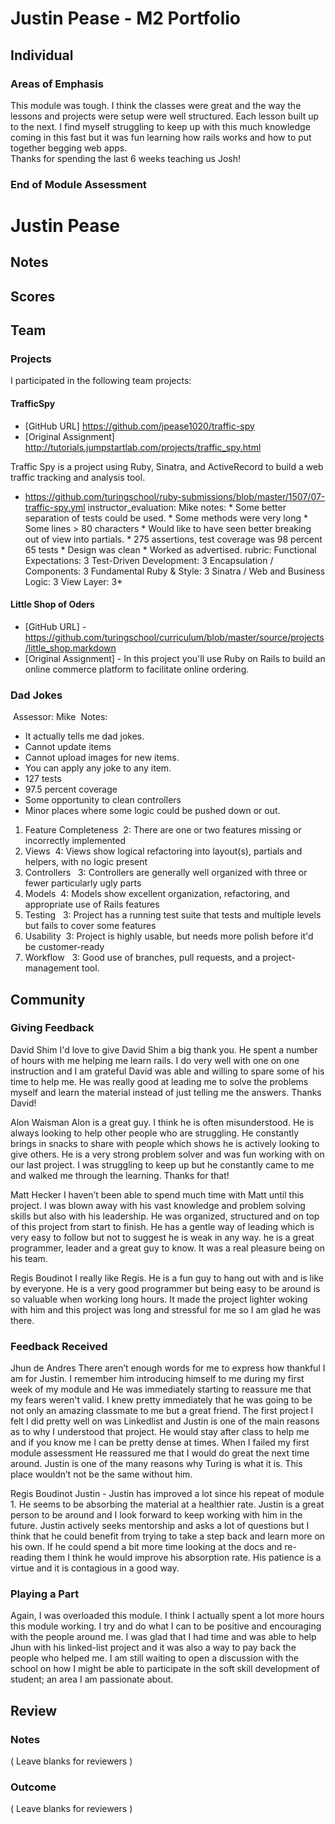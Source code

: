 # Justin Pease - M2 Portfolio

## Individual

### Areas of Emphasis

  This module was tough.  I think the classes were great and the way the lessons and projects were setup were well structured.  Each lesson built up to the next.  I find myself struggling to keep up with this much knowledge coming in this fast but it was fun learning how rails works and how to put together begging web apps.  
  Thanks for spending the last 6 weeks teaching us Josh!

### End of Module Assessment

# Justin Pease

## Notes

## Scores

## Team

### Projects

I participated in the following team projects:

#### TrafficSpy

* [GitHub URL] https://github.com/jpease1020/traffic-spy
* [Original Assignment] http://tutorials.jumpstartlab.com/projects/traffic_spy.html

Traffic Spy is a project using Ruby, Sinatra, and ActiveRecord to build a web traffic tracking and analysis tool.
* https://github.com/turingschool/ruby-submissions/blob/master/1507/07-traffic-spy.yml
instructor_evaluation: Mike
      notes:
        * Some better separation of tests could be used.
        * Some methods were very long
        * Some lines > 80 characters
        * Would like to have seen better breaking out of view into partials.
        * 275 assertions, test coverage was 98 percent 65 tests
        * Design was clean
        * Worked as advertised.
      rubric:
        Functional Expectations: 3
        Test-Driven Development: 3
        Encapsulation / Components: 3
        Fundamental Ruby & Style: 3
        Sinatra / Web and Business Logic: 3
        View Layer: 3*

#### Little Shop of Oders

* [GitHub URL] - https://github.com/turingschool/curriculum/blob/master/source/projects/little_shop.markdown
* [Original Assignment] - In this project you'll use Ruby on Rails to build an online commerce platform to facilitate online ordering.

### Dad Jokes
​
Assessor: Mike
​
Notes:
​
* It actually tells me dad jokes.
* Cannot update items
* Cannot upload images for new items.
* You can apply any joke to any item.
* 127 tests
* 97.5 percent coverage
* Some opportunity to clean controllers
* Minor places where some logic could be pushed down or out.
​
1. Feature Completeness
​
2: There are one or two features missing or incorrectly implemented
​
2. Views
​
4: Views show logical refactoring into layout(s), partials and helpers, with no logic present
​
3. Controllers
​
​
3: Controllers are generally well organized with three or fewer particularly ugly parts
​
4. Models
​
4: Models show excellent organization, refactoring, and appropriate use of Rails features
​
5. Testing
​
​
3: Project has a running test suite that tests and multiple levels but fails to cover some features
​
6. Usability
​
3: Project is highly usable, but needs more polish before it'd be customer-ready
​
7. Workflow
​
​
3: Good use of branches, pull requests, and a project-management tool.  

## Community

### Giving Feedback

David Shim
I'd love to give David Shim a big thank you.  He spent a number of hours with me helping me learn rails.  I do very well with one on one instruction and I am grateful David was able and willing to spare some of his time to help me.  He was really good at leading me to solve the problems myself and learn the material instead of just telling me the answers.  Thanks David!

Alon Waisman
Alon is a great guy.  I think he is often misunderstood.  He is always looking to help other people who are struggling.  He constantly brings in snacks to share with people which shows he is actively looking to give others.  He is a very strong problem solver and was fun working with on our last project.  I was struggling to keep up but he constantly came to me and walked me through the learning.  Thanks for that!

Matt Hecker
I haven’t been able to spend much time with Matt until this project.  I was blown away with his vast knowledge and problem solving skills but also with his leadership.  He was organized, structured and on top of this project from start to finish.  He has a gentle way of leading which is very easy to follow but not to suggest he is weak in any way.  he is a great programmer, leader and a great guy to know.  It was a real pleasure being on his team.

Regis Boudinot
I really like Regis.  He is a fun guy to hang out with and is like by everyone.  He is a very good programmer but being easy to be around is so valuable when working long hours.  It made the project lighter woking with him and this project was long and stressful for me so I am glad he was there.  

### Feedback Received

Jhun de Andres
There aren’t enough words for me to express how thankful I am for Justin. I remember him introducing himself to me during my first week of my module and He was immediately starting to reassure me that my fears weren't valid. I knew pretty immediately that he was going to be not only an amazing classmate to me but a great friend. The first project I felt I did pretty well on was Linkedlist and Justin is one of the main reasons as to why I understood that project. He would stay after class to help me and if you know me I can be pretty dense at times. When I failed my first module assessment He reassured me that I would do great the next time around. Justin is one of the many reasons why Turing is what it is. This place wouldn’t not be the same without him.

Regis Boudinot
Justin - Justin has improved a lot since his repeat of module 1. He seems to be absorbing the material at a healthier rate. Justin is a great person to be around and I look forward to keep working with him in the future. Justin actively seeks mentorship and asks a lot of questions but I think that he could benefit from trying to take a step back and learn more on his own. If he could spend a bit more time looking at the docs and re-reading them I think he would improve his absorption rate. His patience is a virtue and it is contagious in a good way.

### Playing a Part

Again, I was overloaded this module.  I think I actually spent a lot more hours this module working.  I try and do what I can to be positive and encouraging with the people around me.   I was glad that I had time and was able to help Jhun with his linked-list project and it was also a way to pay back the people who helped me.  I am still waiting to open a discussion with the school on how I might be able to participate in the soft skill development of student; an area I am passionate about.  

## Review

### Notes

( Leave blanks for reviewers )

### Outcome

( Leave blanks for reviewers )
